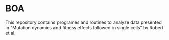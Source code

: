 # BOA
This repository contains programes and routines to analyze data presented in "Mutation dynamics and fitness effects followed in single cells" by Robert et al. 
